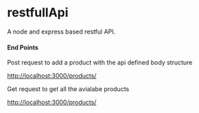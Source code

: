 # restfullApi
A node and express based restful API.
<br>
<h4> End Points</h4>
<p>Post request to add a product with the api defined body structure</p>
<a href="http://localhost:3000/products/">http://localhost:3000/products/</a>
<br>
<p>Get request to get all the avialabe products</p>
<a href="http://localhost:3000/products/">http://localhost:3000/products/</a>
<br>

